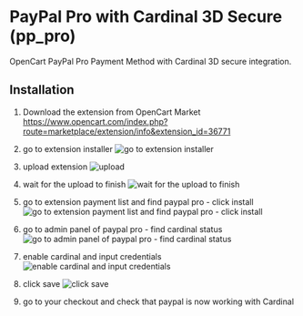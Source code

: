 # PayPal Pro with Cardinal 3D Secure (pp_pro)
OpenCart PayPal Pro Payment Method with Cardinal 3D secure integration. 

## Installation

1. Download the extension from OpenCart Market https://www.opencart.com/index.php?route=marketplace/extension/info&extension_id=36771

2. go to extension installer
![go to extension installer](http://joxi.ru/J2bVw0vf0wEP82.jpg)

3. upload extension
![upload](http://joxi.ru/brR5w37c7nkgoA.jpg)

4. wait for the upload to finish
![wait for the upload to finish](http://joxi.ru/a2XZw1MswaLRzr.jpg)

5. go to extension payment list and find paypal pro - click install
![go to extension payment list and find paypal pro - click install](http://dl4.joxi.net/drive/2019/05/06/0014/3939/921443/43/7799c7ba0f.jpg)

6. go to admin panel of paypal pro - find cardinal status
![go to admin panel of paypal pro - find cardinal status](http://joxi.ru/1A5x8qjFD1O0g2.jpg)

7. enable cardinal and input credentials
![enable cardinal and input credentials](http://joxi.ru/DrlodwLTVZQLxA.jpg)

8. click save
![click save](http://joxi.ru/l2ZRw70szNZgW2.jpg)

9. go to your checkout and check that paypal is now working with Cardinal
